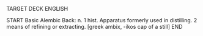 TARGET DECK
ENGLISH

START
Basic
Alembic
Back: n. 1 hist. Apparatus formerly used in distilling. 2 means of refining or extracting. [greek ambix, -ikos cap of a still]
END
